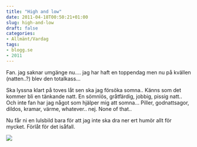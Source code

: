 ```yaml
---
title: "High and low"
date: 2011-04-18T00:50:21+01:00
slug: high-and-low
draft: false
categories:
- Allmänt/Vardag
tags:
- blogg.se
- 2011
---
```

Fan. jag saknar umgänge nu.... jag har haft en toppendag men nu på kvällen (natten..?) blev den totalkass...  
  
Ska lyssna klart på toves låt sen ska jag försöka somna.. Känns som det kommer bli en tänkande natt. En sömnlös, gråtfärdig, jobbig, pissig natt.. Och inte fan har jag något som hjälper mig att somna... Piller, godnattsagor, dildos, kramar, värme, whatever.. nej. None of that..  
  
Nu får ni en lulsbild bara för att jag inte ska dra ner ert humör allt för mycket. Förlåt för det isåfall.  
  
![](/assets/images/blogg.se/egggggg_143516912.jpg)
